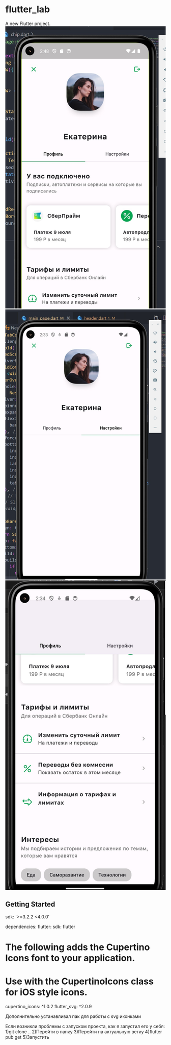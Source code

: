 # flutter_lab

A new Flutter project.
![](/assets//images/pic.jpg)
![](/assets//images/pic2.jpg)
![](/assets//images/pic3.jpg)

## Getting Started

sdk: '>=3.2.2 <4.0.0'

dependencies:
  flutter:
    sdk: flutter


  # The following adds the Cupertino Icons font to your application.
  # Use with the CupertinoIcons class for iOS style icons.
  cupertino_icons: ^1.0.2
  flutter_svg: ^2.0.9

  Дополнительно устанавливал пак для работы с svg иконками

  Если возникли проблемы с запуском проекта, как я запустил его у себя:
  1)git clone ..
  2)Перейти в папку
  3)Перейти на актуальную ветку
  4)flutter pub get
  5)Запустить